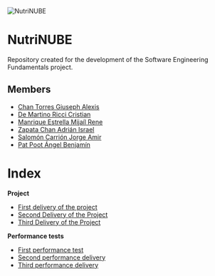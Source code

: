 ![NutriNUBE](https://github.com/Giuseph-CT/FIS-Proyecto-2023/assets/143374569/2679d082-7afd-48e8-9de5-c2ed5aede18f)
# NutriNUBE
Repository created for the development of the Software Engineering Fundamentals project.


## Members

- [Chan Torres Giuseph Alexis](https://github.com/Giuseph-CT)
- [De Martino Ricci Cristian](https://github.com/cristTianDeMartino)
- [Manrique Estrella Mijaíl Rene](https://github.com/MijailManrique)
- [Zapata Chan Adrián Israel](CarlosYonson%20%28github.com%29)
- [Salomón Carrión Jorge Amir](https://github.com/AmirSalomon)
- [Pat Poot Ángel Benjamín](https://github.com/BenjaminPoot)

# Index
**Project**
 - [First delivery of the project](https://github.com/Giuseph-CT/FIS-Proyecto-2023/tree/PrimeraEntrega_MD)
 - [Second Delivery of the Project](https://github.com/Giuseph-CT/FIS-Proyecto-2023/tree/SegundaEntrega_MD)
 - [Third Delivery of the Project](https://github.com/Giuseph-CT/FIS-Proyecto-2023/tree/TerceraEntrega_MD)


**Performance tests**

 - [First performance test](https://github.com/Giuseph-CT/FIS-Proyecto-2023/tree/PD-1)
 - [Second performance delivery](https://github.com/Giuseph-CT/FIS-Proyecto-2023/tree/PD-2-3)
 - [Third performance delivery](https://github.com/Giuseph-CT/FIS-Proyecto-2023/tree/PD-4)
